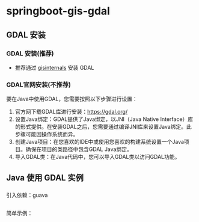 # springboot-gis-gdal

## GDAL 安装

### GDAL 安装(推荐)
 
* 推荐通过 [gisinternals](https://www.gisinternals.com/release.php) 安装 GDAL

### GDAL官网安装(不推荐)

要在Java中使用GDAL，您需要按照以下步骤进行设置：

1. 官方网下载GDAL库进行安装：https://gdal.org/
2. 设置Java绑定：GDAL提供了Java绑定，以JNI（Java Native Interface）库的形式提供。在安装GDAL之后，您需要通过编译JNI库来设置Java绑定。此步骤可能因操作系统而异。
3. 创建Java项目：在您喜欢的IDE中或使用您喜欢的构建系统设置一个Java项目。确保在项目的类路径中包含GDAL Java绑定。
4. 导入GDAL类：在Java代码中，您可以导入GDAL类以访问GDAL功能。

## Java 使用 GDAL 实例

###   

引入依赖：guava

```xml

```

简单示例：

```java

```